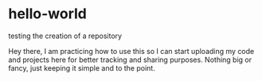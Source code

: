 # hello-world
testing the creation of a repository

Hey there, I am practicing how to use this so I can start uploading my code and projects here for better tracking and sharing purposes. 
Nothing big or fancy, just keeping it simple and to the point. 
